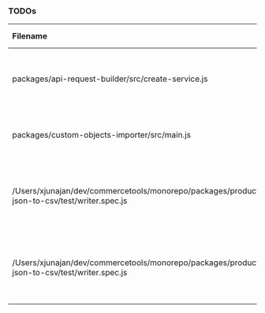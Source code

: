 ### TODOs
| Filename | line # | TODO
|:------|:------:|:------
| packages/api-request-builder/src/create-service.js | 129 | this can lead to invalid URIs as getIdOrKey can return
| packages/custom-objects-importer/src/main.js | 123 | remove `FlowFixMe` when [this](https://github.com/facebook/flow/issues/5294) issue is fixed
| /Users/xjunajan/dev/commercetools/monorepo/packages/product-json-to-csv/test/writer.spec.js | 200 | the "unzip" package fires finish event before entry events
| /Users/xjunajan/dev/commercetools/monorepo/packages/product-json-to-csv/test/writer.spec.js | 201 | so we call done() on second entry instead of calling it here

